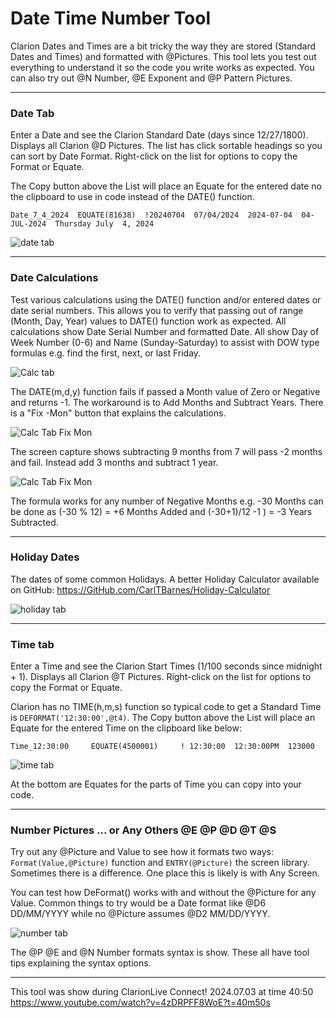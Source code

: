 # Date Time Number Tool

Clarion Dates and Times are a bit tricky the way they are stored (Standard Dates and Times) and formatted with @Pictures. This tool lets you test out everything to understand it so the code you write works as expected. You can also try out @N Number, @E Exponent and @P Pattern Pictures.

_____
### Date Tab

Enter a Date and see the Clarion Standard Date (days since 12/27/1800). Displays all Clarion @D Pictures. The list has click sortable headings so you can sort by Date Format. Right-click on the list for options to copy the Format or Equate.

The Copy button above the List will place an Equate for the entered date no the clipboard to use in code instead of the DATE() function.
```
Date_7_4_2024  EQUATE(81638)  !20240704  07/04/2024  2024-07-04  04-JUL-2024  Thursday July  4, 2024
```

![date tab](images/readme1.png)
___
### Date Calculations

Test various calculations using the DATE() function and/or entered dates or date serial numbers. This allows you to verify that passing out of range (Month, Day, Year) values to  DATE() function work as expected. All calculations show Date Serial Number and formatted Date. All show Day of Week Number (0-6) and Name (Sunday-Saturday) to assist with DOW type formulas e.g. find the first, next, or last Friday.

![Calc tab](images/readme2.png)

The DATE(m,d,y) function fails if passed a Month value of Zero or Negative and returns -1. The workaround is to Add Months and Subtract Years. There is a "Fix -Mon" button that explains the calculations.

![Calc Tab Fix Mon](images/readme2n1.png)

The screen capture shows subtracting 9 months from 7 will pass -2 months and fail. Instead add 3 months and subtract 1 year.

![Calc Tab Fix Mon](images/readme2n2.png)

The formula works for any number of Negative Months e.g. -30 Months can be done as (-30 % 12) = +6 Months Added and (-30+1)/12 -1 ) = -3 Years Subtracted.
___
### Holiday Dates

The dates of some common Holidays. A better Holiday Calculator available on GitHub: https://GitHub.com/CarlTBarnes/Holiday-Calculator

![holiday tab](images/readme3.png)
___
### Time tab

Enter a Time and see the Clarion Start Times (1/100 seconds since midnight + 1). Displays all Clarion @T Pictures. Right-click on the list for options to copy the Format or Equate.

Clarion has no TIME(h,m,s) function so typical code to get a Standard Time is `DEFORMAT('12:30:00',@t4)`. The Copy button above the List will place an Equate for the entered Time on the clipboard like below:

```
Time_12:30:00     EQUATE(4500001)     ! 12:30:00  12:30:00PM  123000
```

![time tab](images/readme4.png)

At the bottom are Equates for the parts of Time you can copy into your code.
___
### Number Pictures ... or Any Others @E @P @D @T @S

Try out any @Picture and Value to see how it formats two ways: `Format(Value,@Picture)` function and `ENTRY(@Picture)` the screen library. Sometimes there is a difference. One place this is likely is with Any Screen.

You can test how DeFormat() works with and without the @Picture for any Value. Common things to try would be a Date format like @D6 DD/MM/YYYY while no @Picture assumes @D2 MM/DD/YYYY.

![number tab](images/readme5.png)

The @P @E and @N Number formats syntax is show. These all have tool tips explaining the syntax options.
___

This tool was show during ClarionLive Connect! 2024.07.03 at time 40:50 https://www.youtube.com/watch?v=4zDRPFF8WoE?t=40m50s
